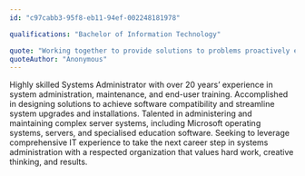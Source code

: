 ```yaml
---
id: "c97cabb3-95f8-eb11-94ef-002248181978"

qualifications: "Bachelor of Information Technology"

quote: "Working together to provide solutions to problems proactively every day, for our clients and internally"
quoteAuthor: "Anonymous"
---
```


Highly skilled Systems Administrator with over 20 years’ experience in system administration, maintenance, and end-user training. Accomplished in designing solutions to achieve software compatibility and streamline system upgrades and installations. Talented in administering and maintaining complex server systems, including Microsoft operating systems, servers, and specialised education software. Seeking to leverage comprehensive IT experience to take the next career step in systems administration with a respected organization that values hard work, creative thinking, and results.
